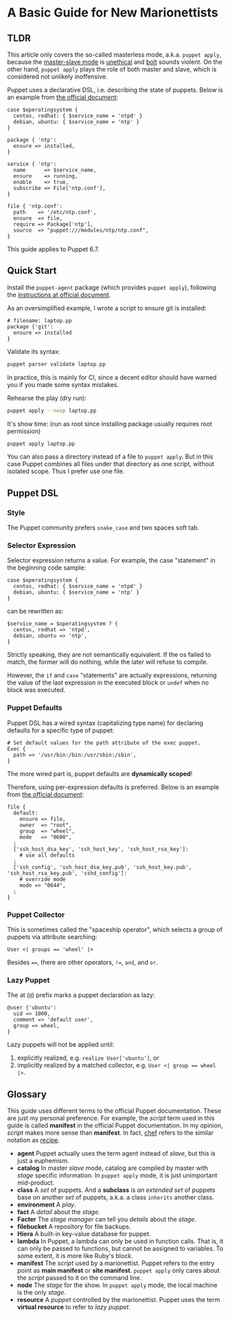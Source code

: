 # A Basic Guide for New Marionettists

## TLDR

This article only covers the so-called masterless mode, a.k.a. `puppet apply`,
because the [master-slave mode] is [unethical] and [bolt] sounds violent. On the other hand, `puppet apply` plays the role of both master and slave, which is considered not unlikely inoffensive.

[master-slave mode]: https://puppet.com/docs/puppet/6.7/architecture.html
[unethical]: https://bugs.python.org/issue34605
[bolt]: https://puppet.com/products/bolt

Puppet uses a declarative DSL, i.e. describing the state of puppets. Below is an example from [the official document][doc]:

[doc]: https://puppet.com/docs/puppet/6.7/intro_puppet_language_and_code.html

```puppet
case $operatingsystem {
  centos, redhat: { $service_name = 'ntpd' }
  debian, ubuntu: { $service_name = 'ntp' }
}

package { 'ntp':
  ensure => installed,
}

service { 'ntp':
  name      => $service_name,
  ensure    => running,
  enable    => true,
  subscribe => File['ntp.conf'],
}

file { 'ntp.conf':
  path    => '/etc/ntp.conf',
  ensure  => file,
  require => Package['ntp'],
  source  => "puppet:///modules/ntp/ntp.conf",
}
```

This guide applies to Puppet 6.7.

## Quick Start

Install the `puppet-agent` package (which provides `puppet apply`),
following the [instructions at official document][install].

[install]: https://puppet.com/docs/puppet/6.7/install_agents.html

As an oversimplified example, I wrote a script to ensure git is installed:

```puppet
# filename: laptop.pp
package {'git':
  ensure => installed
}
```

Validate its syntax:

```sh
puppet parser validate laptop.pp
```

In practice, this is mainly for CI,
since a decent editor should have warned you if you made some syntax mistakes.

Rehearse the play (dry run):

```sh
puppet apply --noop laptop.pp
```

It's show time: (run as root since installing package usually requires root permission)

```sh
puppet apply laptop.pp
```

You can also pass a directory instead of a file to `puppet apply`.
But in this case Puppet combines all files under that directory as one script,
without isolated scope.
Thus I prefer use one file.

## Puppet DSL

### Style

The Puppet community prefers `snake_case` and two spaces soft tab.

### Selector Expression

Selector expression returns a value.
For example, the case "statement" in the beginning code sample:

```puppet
case $operatingsystem {
  centos, redhat: { $service_name = 'ntpd' }
  debian, ubuntu: { $service_name = 'ntp' }
}
```

can be rewritten as:

```puppet
$service_name = $operatingsystem ? {
  centos, redhat => 'ntpd',
  debian, ubuntu => 'ntp',
}
```

Strictly speaking, they are not semantically equivalent.
If the os failed to match, the former will do nothing,
while the later will refuse to compile.

However, the `if` and `case` "statements" are actually expressions,
returning the value of the last expression in the executed block
or `undef` when no block was executed.

### Puppet Defaults

Puppet DSL has a wired syntax (capitalizing type name) for declaring defaults for a specific type of puppet:

```puppet
# Set default values for the path attribute of the exec puppet.
Exec {
  path => '/usr/bin:/bin:/usr/sbin:/sbin',
}
```

The more wired part is, puppet defaults are **dynamically scoped**!

Therefore, using per-expression defaults is preferred.
Below is an example from [the official document][per-expression defaults]:

```puppet
file {
  default:
    ensure => file,
    owner  => "root",
    group  => "wheel",
    mode   => "0600",
  ;
  ['ssh_host_dsa_key', 'ssh_host_key', 'ssh_host_rsa_key']:
    # use all defaults
  ;
  ['ssh_config', 'ssh_host_dsa_key.pub', 'ssh_host_key.pub', 'ssh_host_rsa_key.pub', 'sshd_config']:
    # override mode
    mode => "0644",
  ;
}
```

[per-expression defaults]: https://puppet.com/docs/puppet/6.7/lang_resources.html#resource-declaration-default-attributes

### Puppet Collector

This is sometimes called the "spaceship operator",
which selects a group of puppets via attribute searching:

```puppet
User <| groups == 'wheel' |>
```

Besides `==`, there are other operators, `!=`, `and`, and `or`.

### Lazy Puppet

The at (`@`) prefix marks a puppet declaration as lazy:

```puppet
@user {'ubuntu':
  uid => 1000,
  comment => 'default user',
  group => wheel,
}
```

Lazy puppets will not be applied until:

1. explicitly realized, e.g. `realize User['ubuntu']`, or
2. implicitly realized by a matched collector, e.g. `User <| group == wheel |>`.

## Glossary

This guide uses different terms to the official Puppet documentation.
These are just my personal preference.
For example, the *script* term used in this guide is called **manifest** in the official Puppet documentation.
In my opinion, *script* makes more sense than **manifest**.
In fact, [chef] refers to the similar notation as [recipe].


[chef]: https://www.chef.io/
[recipe]: https://docs.chef.io/recipes.html

- **agent** Puppet actually uses the term agent instead of *slave*, but this is just a euphemism.
- **catalog** In master *slave* mode, catalog are compiled by master with *stage* specific information. In `puppet apply` mode, it is just unimportant mid-product.
- **class** A *set* of puppets. And a **subclass** is *an extended set* of puppets base on another *set* of puppets, a.k.a. a class `inherits` another class.
- **environment** A *play*.
- **fact** A *detail* about the *stage*.
- **Facter** The *stage manager* can tell you *details* about the *stage*.
- **filebucket** A repository for file backups.
- **Hiera** A built-in key-value database for puppet.
- **lambda** In Puppet, a lambda can only be used in function calls. That is, it can only be passed to functions, but cannot be assigned to variables. To some extent, it is more like Ruby's block.
- **manifest** The *script* used by a marionettist. Puppet refers to the entry point as **main manifest** or **site manifest**. `puppet apply` only cares about the *script* passed to it on the command line.
- **node** The *stage* for the show. In `puppet apply` mode, the local machine is the only *stage*.
- **resource** A *puppet* controlled by the marionettist. Puppet uses the term **virtual resource** to refer to *lazy puppet*.